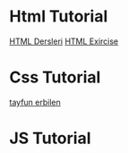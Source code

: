 # Html Tutorial
[HTML Dersleri](https://www.youtube.com/watch?v=jiCSs0Weiqk&t=54s)
[HTML Exircise](https://my-learning.w3schools.com/tutorial/html)

# Css Tutorial
[tayfun erbilen](https://www.youtube.com/watch?v=XlDMdKznPhU&list=PLfAfrKyDRWrFYc77WNfwQpS9-DBBdir_I)

# JS Tutorial
